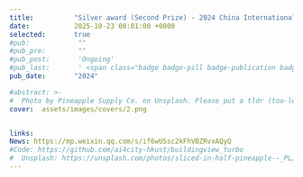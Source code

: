 ```yaml
---
title:          "Silver award (Second Prize) - 2024 China International College Students’ Innovation Competition (Main Track)"
date:           2025-10-23 00:01:00 +0800
selected:       true
#pub:            ""
#pub_pre:        ""
#pub_post:       'Ongoing'
#pub_last:       ' <span class="badge badge-pill badge-publication badge-success">Spotlight</span>'
pub_date:       "2024"

#abstract: >-
#  Photo by Pineapple Supply Co. on Unsplash. Please put a tldr (too-long-didnt-read, 1~2 sentences) of your publication here. It is not recommended to put the actual abstract here because it is usually too long to fit in. $\LaTeX$ is supported. $a=b+c$.
cover:  assets/images/covers/2.png


links:
News: https://mp.weixin.qq.com/s/if6wUSsc2kFhVBZRvxAQyQ
#Code: https://github.com/ai4city-hkust/buildingview_turbo
#  Unsplash: https://unsplash.com/photos/sliced-in-half-pineapple--_PLJZmHZzk
---
```

